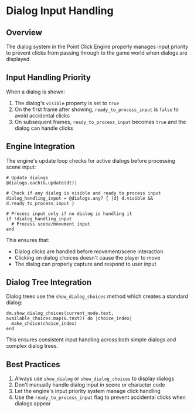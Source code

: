 # Dialog Input Handling

## Overview

The dialog system in the Point Click Engine properly manages input priority to prevent clicks from passing through to the game world when dialogs are displayed.

## Input Handling Priority

When a dialog is shown:

1. The dialog's `visible` property is set to `true`
2. On the first frame after showing, `ready_to_process_input` is `false` to avoid accidental clicks
3. On subsequent frames, `ready_to_process_input` becomes `true` and the dialog can handle clicks

## Engine Integration

The engine's update loop checks for active dialogs before processing scene input:

```crystal
# Update dialogs
@dialogs.each(&.update(dt))

# Check if any dialog is visible and ready to process input
dialog_handling_input = @dialogs.any? { |d| d.visible && d.ready_to_process_input }

# Process input only if no dialog is handling it
if !dialog_handling_input
  # Process scene/movement input
end
```

This ensures that:
- Dialog clicks are handled before movement/scene interaction
- Clicking on dialog choices doesn't cause the player to move
- The dialog can properly capture and respond to user input

## Dialog Tree Integration

Dialog trees use the `show_dialog_choices` method which creates a standard dialog:

```crystal
dm.show_dialog_choices(current_node.text, available_choices.map(&.text)) do |choice_index|
  make_choice(choice_index)
end
```

This ensures consistent input handling across both simple dialogs and complex dialog trees.

## Best Practices

1. Always use `show_dialog` or `show_dialog_choices` to display dialogs
2. Don't manually handle dialog input in scene or character code
3. Let the engine's input priority system manage click handling
4. Use the `ready_to_process_input` flag to prevent accidental clicks when dialogs appear